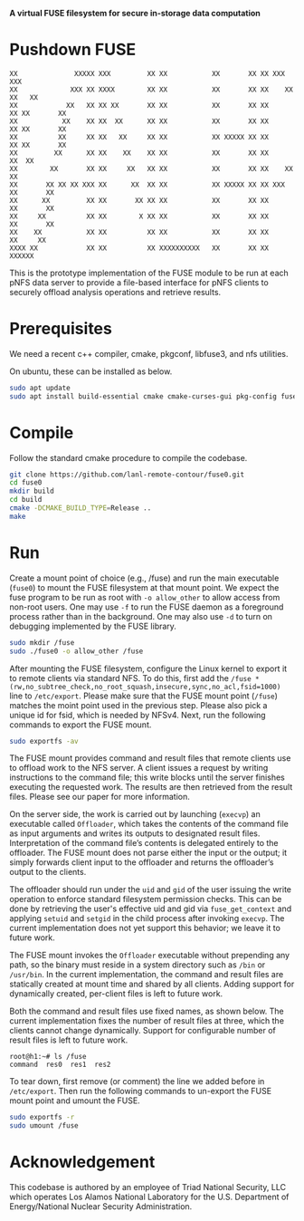**A virtual FUSE filesystem for secure in-storage data computation**

Pushdown FUSE
================

```
XX              XXXXX XXX         XX XX           XX       XX XX XXX         XXX
XX             XXX XX XXXX        XX XX           XX       XX XX    XX     XX   XX
XX            XX   XX XX XX       XX XX           XX       XX XX      XX XX       XX
XX           XX    XX XX  XX      XX XX           XX       XX XX      XX XX       XX
XX          XX     XX XX   XX     XX XX           XX XXXXX XX XX      XX XX       XX
XX         XX      XX XX    XX    XX XX           XX       XX XX     XX  XX
XX        XX       XX XX     XX   XX XX           XX       XX XX    XX   XX
XX       XX XX XX XXX XX      XX  XX XX           XX XXXXX XX XX XXX     XX       XX
XX      XX         XX XX       XX XX XX           XX       XX XX         XX       XX
XX     XX          XX XX        X XX XX           XX       XX XX         XX       XX
XX    XX           XX XX          XX XX           XX       XX XX          XX     XX
XXXX XX            XX XX          XX XXXXXXXXXX   XX       XX XX            XXXXXX
```

This is the prototype implementation of the FUSE module to be run at each pNFS data server to provide a file-based interface for pNFS clients to securely offload analysis operations and retrieve results.

# Prerequisites

We need a recent c++ compiler, cmake, pkgconf, libfuse3, and nfs utilities.

On ubuntu, these can be installed as below.

```bash
sudo apt update
sudo apt install build-essential cmake cmake-curses-gui pkg-config fuse3 libfuse3-dev nfs-kernel-server nfs-common
```

# Compile

Follow the standard cmake procedure to compile the codebase.

```bash
git clone https://github.com/lanl-remote-contour/fuse0.git
cd fuse0
mkdir build
cd build
cmake -DCMAKE_BUILD_TYPE=Release ..
make
```

# Run

Create a mount point of choice (e.g., /fuse) and run the main executable (`fuse0`) to mount the FUSE filesystem at that mount point. We expect the fuse program to be run as root with `-o allow_other` to allow access from non-root users. One may use `-f` to run the FUSE daemon as a foreground process rather than in the background. One may also use `-d` to turn on debugging implemented by the FUSE library.

```bash
sudo mkdir /fuse
sudo ./fuse0 -o allow_other /fuse
```

After mounting the FUSE filesystem, configure the Linux kernel to export it to remote clients via standard NFS. To do this, first add the `/fuse *(rw,no_subtree_check,no_root_squash,insecure,sync,no_acl,fsid=1000)` line to `/etc/export`. Please make sure that the FUSE mount point (`/fuse`) matches the moint point used in the previous step. Please also pick a unique id for fsid, which is needed by NFSv4. Next, run the following commands to export the FUSE mount.

```bash
sudo exportfs -av
```

The FUSE mount provides command and result files that remote clients use to offload work to the NFS server. A client issues a request by writing instructions to the command file; this write blocks until the server finishes executing the requested work. The results are then retrieved from the result files. Please see our paper for more information.

On the server side, the work is carried out by launching (`execvp`) an executable called `Offloader`, which takes the contents of the command file as input arguments and writes its outputs to designated result files. Interpretation of the command file’s contents is delegated entirely to the offloader. The FUSE mount does not parse either the input or the output; it simply forwards client input to the offloader and returns the offloader’s output to the clients.

The offloader should run under the `uid` and `gid` of the user issuing the write operation to enforce standard filesystem permission checks. This can be done by retrieving the user's effective uid and gid via `fuse_get_context` and applying `setuid` and `setgid` in the child process after invoking `execvp`. The current implementation does not yet support this behavior; we leave it to future work.

The FUSE mount invokes the `Offloader` executable without prepending any path, so the binary must reside in a system directory such as `/bin` or `/usr/bin`. In the current implementation, the command and result files are statically created at mount time and shared by all clients. Adding support for dynamically created, per-client files is left to future work.

Both the command and result files use fixed names, as shown below. The current implementation fixes the number of result files at three, which the clients cannot change dynamically. Support for configurable number of result files is left to future work.

```
root@h1:~# ls /fuse
command  res0  res1  res2
```

To tear down, first remove (or comment) the line we added before in `/etc/export`. Then run the following commands to un-export the FUSE mount point and umount the FUSE.

```bash
sudo exportfs -r
sudo umount /fuse
```

# Acknowledgement

This codebase is authored by an employee of Triad National Security, LLC which operates Los Alamos National Laboratory for the U.S. Department of Energy/National Nuclear Security Administration.


